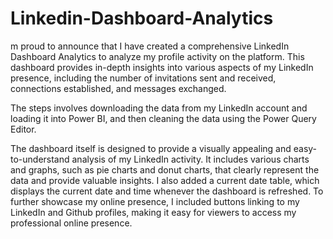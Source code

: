 # Linkedin-Dashboard-Analytics

m proud to announce that I have created a comprehensive LinkedIn Dashboard Analytics to analyze my profile activity on the platform. This dashboard provides in-depth insights into various aspects of my LinkedIn presence, including the number of invitations sent and received, connections established, and messages exchanged.

The steps involves downloading the data from my LinkedIn account and loading it into Power BI, and then cleaning the data using the Power Query Editor.

The dashboard itself is designed to provide a visually appealing and easy-to-understand analysis of my LinkedIn activity. It includes various charts and graphs, such as pie charts and donut charts, that clearly represent the data and provide valuable insights. I also added a current date table, which displays the current date and time whenever the dashboard is refreshed. To further showcase my online presence, I included buttons linking to my LinkedIn and Github profiles, making it easy for viewers to access my professional online presence.

